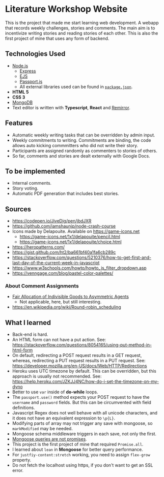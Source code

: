 # Literature Workshop Website

This is the project that made me start learning web development. A webapp that records weekly challenges, stories and comments. The main aim is to incentivize writing stories and reading stories of each other. This is also the first project of mine that uses any form of backend.

## Technologies Used
- [Node.js](https://nodejs.org/en/)
    - [Express](https://expressjs.com/)
    - [EJS](https://ejs.co/)
    - [Passport.js](http://www.passportjs.org/)
    - All external libraries used can be found in [`package.json`](https://github.com/emrergin/atolye/blob/main/package.json).
- **HTML 5**
- **CSS 3**
- [MongoDB](https://www.mongodb.com/)
- Text editor is written with **Typescript**, **React** and [Remirror](https://remirror.io/).

## Features
- Automatic weekly writing tasks that can be overridden by admin input.
- Weekly commitments to writing. Commitments are binding, the code allows auto kicking commmitters who did not write their story.
- Participants are assigned randomly as commenters to stories of others.
- So far, comments and stories are dealt externally with Google Docs.

## To be implemented
- Internal comments.
- Story voting.
- Automatic PDF generation that includes best stories.

## Sources
- https://codepen.io/JiveDig/pen/jbdJXR
- https://github.com/iamshaunjp/node-crash-course
- Icons made by Delapouite. Available on https://game-icons.net
    - https://game-icons.net/1x1/delapouite/pencil.html
    - https://game-icons.net/1x1/delapouite/choice.html
- https://heropatterns.com/
- https://gist.github.com/ht2/ba661bf40a1fa6cb289c
- https://stackoverflow.com/questions/5210376/how-to-get-first-and-last-day-of-the-current-week-in-javascript
- https://www.w3schools.com/howto/howto_js_filter_dropdown.asp
- https://venngage.com/blog/pastel-color-palettes/

### About Comment Assignments
- [Fair Allocation of Indivisible Goods to Asymmetric Agents](https://jair.org/index.php/jair/article/view/11291/26464)
    - Not applicable, here, but still interesting.
- https://en.wikipedia.org/wiki/Round-robin_scheduling

## What I learned
- Back-end is hard.
- An HTML form can not have a put action. See: https://stackoverflow.com/questions/8054165/using-put-method-in-html-form
- On default, redirecting a POST request results in a GET request, whereas, redirecting a PUT request results in a PUT request. See: https://developer.mozilla.org/en-US/docs/Web/HTTP/Redirections
- Heroku uses UTC timezone by default. This can be overridden, but this approach is usually not recommended. See: https://help.heroku.com/JZKJJ4NC/how-do-i-set-the-timezone-on-my-dyno
- Better to use `var` inside of **do-while** loops.
- The `passport.use()` method expects your POST request to have the `username` and `password` fields. But this can be circumvented with field definitions.
- Javascript Regex does not well behave with all unicode characters, and it does not have an equivalent expression to `\p{L}`.
- Modifying parts of array may not trigger any save with mongoose, so `markModified` may be needed.
- Mongoose schema middleware triggers in each save, not only the first.
- [Mongoose queries are not promises](https://mongoosejs.com/docs/promises.html#queries-are-not-promises).
- This project is the first project of mine that required `Promise.all`.
- I learned about `lean` in **Mongoose** for better query performance.
- For `justfiy-content:stretch` working, you need to assign `flex-grow` property.
- Do not fetch the localhost using https, if you don't want to get an SSL error.

